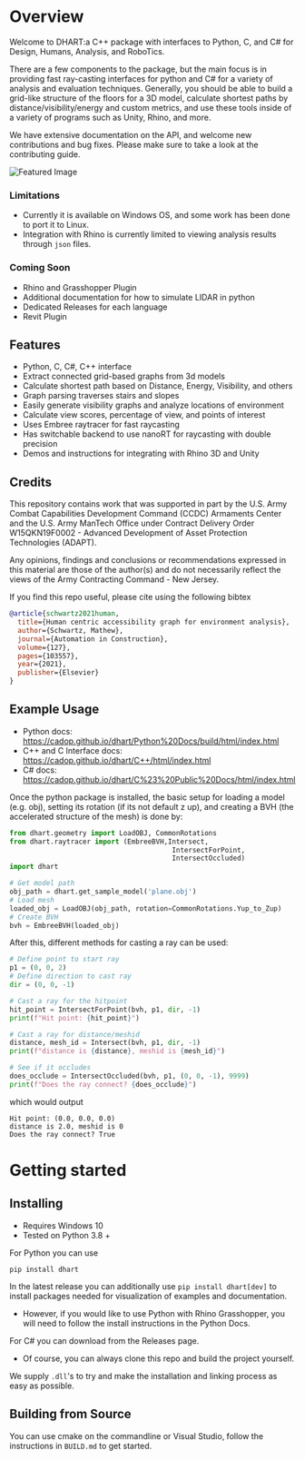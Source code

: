 
# Overview

Welcome to DHART:a C++ package with interfaces to Python, C, and C# for  Design, Humans, Analysis, and RoboTics.

There are a few components to the package, but the main focus is in providing fast ray-casting interfaces for python and C# for a variety of analysis and evaluation techniques.  Generally, you should be able to build a grid-like structure of the floors for a 3D model, calculate shortest paths by distance/visibility/energy and custom metrics, and use these tools inside of a variety of programs such as Unity, Rhino, and more. 

We have extensive documentation on the API, and welcome new contributions and bug fixes. Please make sure to take a look at the contributing guide.  

![Featured Image](https://github.com/cadop/dhart/blob/main/featured_ex.JPG?raw=true)

### Limitations

- Currently it is available on Windows OS, and some work has been done to port it to Linux.
- Integration with Rhino is currently limited to viewing analysis results through `json` files. 

### Coming Soon

- Rhino and Grasshopper Plugin
- Additional documentation for how to simulate LIDAR in python
- Dedicated Releases for each language
- Revit Plugin

## Features

- Python, C, C#, C++ interface
- Extract connected grid-based graphs from 3d models
- Calculate shortest path based on Distance, Energy, Visibility, and others
- Graph parsing traverses stairs and slopes
- Easily generate visibility graphs and analyze locations of environment
- Calculate view scores, percentage of view, and points of interest
- Uses Embree raytracer for fast raycasting
- Has switchable backend to use nanoRT for raycasting with double precision
- Demos and instructions for integrating with Rhino 3D and Unity

## Credits

This repository contains work that was supported in part by the U.S. Army Combat Capabilities Development Command (CCDC) Armaments Center and the U.S. Army ManTech Office under Contract Delivery Order W15QKN19F0002 - Advanced Development of Asset Protection Technologies (ADAPT).

Any opinions, findings and conclusions or recommendations expressed in this material are those of the author(s) and do not necessarily reflect the views of the Army Contracting Command - New Jersey.

If you find this repo useful, please cite using the following bibtex

```bibtex
@article{schwartz2021human,
  title={Human centric accessibility graph for environment analysis},
  author={Schwartz, Mathew},
  journal={Automation in Construction},
  volume={127},
  pages={103557},
  year={2021},
  publisher={Elsevier}
}
```


Example Usage
-------------

- Python docs: https://cadop.github.io/dhart/Python%20Docs/build/html/index.html
- C++ and C Interface docs: https://cadop.github.io/dhart/C++/html/index.html
- C# docs: https://cadop.github.io/dhart/C%23%20Public%20Docs/html/index.html

Once the python package is installed, the basic setup for loading a model (e.g. obj), setting its rotation (if its not default z up), and creating a BVH (the accelerated structure of the mesh) is done by:

```python
from dhart.geometry import LoadOBJ, CommonRotations
from dhart.raytracer import (EmbreeBVH,Intersect,
                                        IntersectForPoint,
                                        IntersectOccluded)
import dhart

# Get model path
obj_path = dhart.get_sample_model('plane.obj')
# Load mesh
loaded_obj = LoadOBJ(obj_path, rotation=CommonRotations.Yup_to_Zup)
# Create BVH
bvh = EmbreeBVH(loaded_obj)
```

After this, different methods for casting a ray can be used:

```python
# Define point to start ray
p1 = (0, 0, 2)
# Define direction to cast ray
dir = (0, 0, -1)

# Cast a ray for the hitpoint
hit_point = IntersectForPoint(bvh, p1, dir, -1)
print(f"Hit point: {hit_point}")

# Cast a ray for distance/meshid
distance, mesh_id = Intersect(bvh, p1, dir, -1)
print(f"distance is {distance}, meshid is {mesh_id}")

# See if it occludes
does_occlude = IntersectOccluded(bvh, p1, (0, 0, -1), 9999)
print(f"Does the ray connect? {does_occlude}")
```

which would output

```
Hit point: (0.0, 0.0, 0.0)
distance is 2.0, meshid is 0
Does the ray connect? True
```

Getting started
===============


Installing
----------

- Requires Windows 10
- Tested on Python 3.8 +

For Python you can use

`pip install dhart`

In the latest release you can additionally use `pip install dhart[dev]` to install packages needed for visualization of examples and documentation. 

- However, if you would like to use Python with Rhino Grasshopper, you will need to follow the install instructions in the Python Docs. 

For C# you can download from the Releases page. 
- Of course, you can always clone this repo and build the project yourself. 

We supply `.dll`'s to try and make the installation and linking process as easy as possible. 


Building from Source
--------------------

You can use cmake on the commandline or Visual Studio, follow the instructions in `BUILD.md` to get started.
